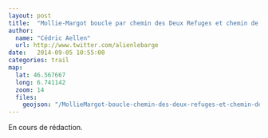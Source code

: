 ```yaml
---
layout: post
title:  "Mollie-Margot boucle par chemin des Deux Refuges et chemin de Nazareth"
author:
  name: "Cédric Aellen"
  url: http://www.twitter.com/alienlebarge
date:   2014-09-05 10:55:00
categories: trail
map:
  lat: 46.567667
  long: 6.741142
  zoom: 14
  files:
    geojson: "/MollieMargot-boucle-chemin-des-deux-refuges-et-chemin-de-nazareth.geojson"
---
```


En cours de rédaction.
